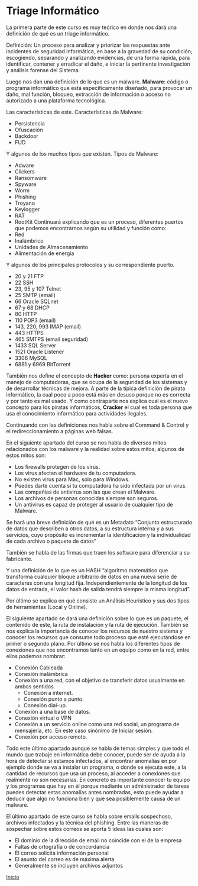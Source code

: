 # Triage Informático

La primera parte de este curso es muy teórico en donde nos dará una definición de qué es un triage informático.

Definición: Un proceso para analizar y priorizar las respuestas ante incidentes de seguridad informática, en base a la gravedad de su condición; escogiendo, separando y analizando evidencias, de una forma rápida, para identificar, contener y erradicar el daño, e iniciar la pertinente investigación y análisis forense del Sistema.

Luego nos dan una definición de lo que es un malware.
__Malware__: código o programa informático que está específicamente diseñado, para provocar un daño, mal función, bloqueo, extracción de información o acceso no autorizado a una plataforma tecnológica.

Las características de este.
Características de Malware:
- Persistencia
- Ofuscación
- Backdoor
- FUD

Y algunos de los muchos tipos que existen.
Tipos de Malware:
- Adware
- Clickers
- Ransomware
- Spyware
- Worm
- Phishing
- Troyano
- Keylogger
- RAT
- RootKit
Continuará explicando que es un proceso, diferentes puertos que podemos encontrarnos según su utilidad y función como:
- Red
- Inalámbrico
- Unidades de Almacenamiento
- Alimentación de energía

Y algunos de los principales protocolos y su correspondiente puerto.
- 20 y 21 FTP
- 22 SSH
- 23, 95 y 107 Telnet
- 25 SMTP (email)
- 66 Oracle SQLnet
- 67 y 68 DHCP
- 80 HTTP
- 110 POP3 (email)
- 143, 220, 993 IMAP (email)
- 443 HTTPS
- 465 SMTPS (email seguridad)
- 1433 SQL Server
- 1521 Oracle Listener
- 3306 MySQL
- 6881 y 6969 BitTorrent

También nos define el concepto de __Hacker__ como: persona experta en el manejo de computadoras, que se ocupa de la seguridad de los sistemas y de desarrollar técnicas de mejora. A parte de la típica definición de pirata informático, la cual poco a poco está más en desuso porque no es correcta y por tanto es mal usado.
Y como contraparte nos explica cual es el nuevo concepto para los piratas informáticos, __Cracker__ el cual es toda persona   que usa el conocimiento informático para actividades ilegales.

Continuando con las definiciones nos habla sobre el Command & Control y el redireccionamiento  a páginas web falsas.

En el siguiente apartado del curso se nos habla de diversos mitos relacionados con los malware y la realidad sobre estos mitos, algunos de estos mitos son: 
- Los firewalls protegen de los virus. 
- Los virus afectan el hardware de tu computadora.
- No existen virus para Mac, solo para Windows.
- Puedes darte cuenta si tu computadora ha sido infectada por un virus.
- Las compañías de antivirus son las que crean el Malware.
- Los archivos de personas conocidas siempre son seguros.
- Un antivirus es capaz de proteger al usuario de cualquier tipo de Malware.

Se hará una breve definición de qué es un Metadato  “Conjunto estructurado de datos que describen a otros datos, a su estructura interna y a sus servicios, cuyo propósito es incrementar la identificación y la individualidad de cada archivo o paquete de datos”

También se habla de las firmas que traen los software para diferenciar a su fabricante.

Y una definición de lo que es un HASH “algoritmo matemático que transforma cualquier bloque arbitrario de datos en una nueva serie de caracteres con una longitud fija. Independientemente de la longitud de los datos de entrada, el valor hash de salida tendrá siempre la misma longitud”.

Por último se explica en qué consiste un Análisis Heurístico y sus dos tipos de herramientas (Local y Online).

El siguiente apartado se dará una definición sobre lo que es un paquete, el contenido de este, la ruta de instalación y la ruta de ejecución.
También se nos explica la importancia de conocer los recursos de nuestro sistema y conocer los recursos que consume todo proceso que esté ejecutándose en primer o segundo plano.
Por último se nos habla los diferentes tipos de conexiones que nos encontramos tanto en un equipo como en la red, entre ellos podemos nombrar:
- Conexión Cableada
- Conexión inalámbrica
- Conexión a una red, con el objetivo de transferir datos usualmente en ambos sentidos.
	- Conexión a internet.
	- Conexión punto a punto.
	- Conexión dial-up.
- Conexión a una base de datos.
- Conexión virtual o VPN
- Conexión a un servicio online como una red social, un programa de mensajería, etc. En este caso sinónimo de Iniciar sesión.
- Conexión por acceso remoto.

Todo este último apartado aunque se habla de temas simples y que todo el mundo que trabaje en informática debe conocer, puede ser de ayuda a la hora de detectar si estamos infectados, al encontrar anomalías en por ejemplo donde se va a instalar un programa, o donde se ejecuta este, a la cantidad de recursos que usa un proceso, al acceder a conexiones que realmente no son necesarias.
En concreto es importante conocer tu equipo y los programas que hay en él porque mediante un administrador de tareas puedes detectar estas anomalías antes nombradas, esto puede ayudar a deducir que algo no funciona bien y que sea posiblemente causa de un malware.  

El último apartado de este curso se habla sobre emails sospechoso, archivos infectados y la técnica del phishing. Entre las maneras de sospechar sobre estos correos se aporta 5 ideas las cuales son:
- El dominio de la dirección de email no coincide con el de la empresa
- Faltas de ortografía o de concordancia
- El correo solicita información personal
- El asunto del correo es de máxima alerta
- Generalmente se incluyen archivos adjuntos

[Inicio](https://franciscocadena.github.io/Resumen-Curso-Ciberseguridad/)

